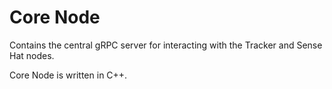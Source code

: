 # Core Node
Contains the central gRPC server for interacting with the Tracker and Sense Hat
nodes.

Core Node is written in C++.
